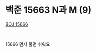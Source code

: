 # 백준 15663 N과 M (9)

<a href="https://www.acmicpc.net/problem/15666" target="_blank">BOJ 15666</a>

<br/>

15666 먼저 풀면 쉬워요
